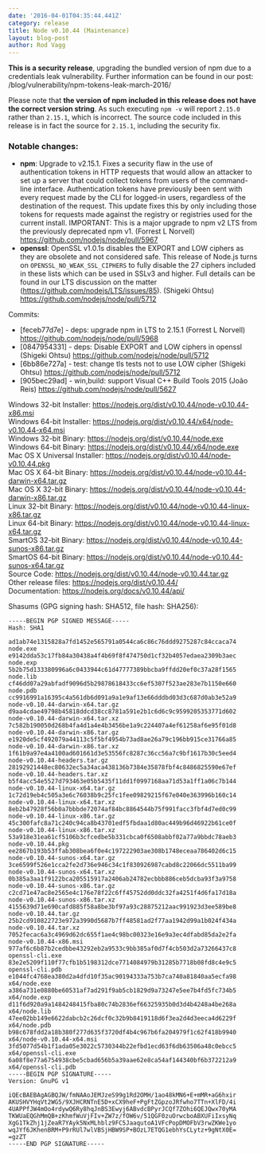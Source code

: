 ```yaml
---
date: '2016-04-01T04:35:44.441Z'
category: release
title: Node v0.10.44 (Maintenance)
layout: blog-post
author: Rod Vagg
---
```


<!--lint disable prohibited-strings-->
<!--lint disable maximum-line-length-->
<!--lint disable no-literal-urls-->
<!--lint disable no-shortcut-reference-link-->

**This is a security release**, upgrading the bundled version of npm due to a credentials leak vulnerability. Further information can be found in our post: /blog/vulnerability/npm-tokens-leak-march-2016/

Please note that **the version of npm included in this release does not have the correct version string**. As such executing `npm -v` will report `2.15.0` rather than `2.15.1`, which is incorrect. The source code included in this release is in fact the source for `2.15.1`, including the security fix.

### Notable changes:

- **npm**: Upgrade to v2.15.1. Fixes a security flaw in the use of authentication tokens in HTTP requests that would allow an attacker to set up a server that could collect tokens from users of the command-line interface. Authentication tokens have previously been sent with every request made by the CLI for logged-in users, regardless of the destination of the request. This update fixes this by only including those tokens for requests made against the registry or registries used for the current install. IMPORTANT: This is a major upgrade to npm v2 LTS from the previously deprecated npm v1. (Forrest L Norvell) https://github.com/nodejs/node/pull/5967
- **openssl**: OpenSSL v1.0.1s disables the EXPORT and LOW ciphers as they are obsolete and not considered safe. This release of Node.js turns on `OPENSSL_NO_WEAK_SSL_CIPHERS` to fully disable the 27 ciphers included in these lists which can be used in SSLv3 and higher. Full details can be found in our LTS discussion on the matter (https://github.com/nodejs/LTS/issues/85). (Shigeki Ohtsu) https://github.com/nodejs/node/pull/5712

Commits:

- [feceb77d7e] - deps: upgrade npm in LTS to 2.15.1 (Forrest L Norvell) https://github.com/nodejs/node/pull/5968
- [0847954331] - deps: Disable EXPORT and LOW ciphers in openssl (Shigeki Ohtsu) https://github.com/nodejs/node/pull/5712
- [6bb86e727a] - test: change tls tests not to use LOW cipher (Shigeki Ohtsu) https://github.com/nodejs/node/pull/5712
- [905bec29ad] - win,build: support Visual C++ Build Tools 2015 (João Reis) https://github.com/nodejs/node/pull/5627

Windows 32-bit Installer: https://nodejs.org/dist/v0.10.44/node-v0.10.44-x86.msi \
Windows 64-bit Installer: https://nodejs.org/dist/v0.10.44/x64/node-v0.10.44-x64.msi \
Windows 32-bit Binary: https://nodejs.org/dist/v0.10.44/node.exe \
Windows 64-bit Binary: https://nodejs.org/dist/v0.10.44/x64/node.exe \
Mac OS X Universal Installer: https://nodejs.org/dist/v0.10.44/node-v0.10.44.pkg \
Mac OS X 64-bit Binary: https://nodejs.org/dist/v0.10.44/node-v0.10.44-darwin-x64.tar.gz \
Mac OS X 32-bit Binary: https://nodejs.org/dist/v0.10.44/node-v0.10.44-darwin-x86.tar.gz \
Linux 32-bit Binary: https://nodejs.org/dist/v0.10.44/node-v0.10.44-linux-x86.tar.gz \
Linux 64-bit Binary: https://nodejs.org/dist/v0.10.44/node-v0.10.44-linux-x64.tar.gz \
SmartOS 32-bit Binary: https://nodejs.org/dist/v0.10.44/node-v0.10.44-sunos-x86.tar.gz \
SmartOS 64-bit Binary: https://nodejs.org/dist/v0.10.44/node-v0.10.44-sunos-x64.tar.gz \
Source Code: https://nodejs.org/dist/v0.10.44/node-v0.10.44.tar.gz \
Other release files: https://nodejs.org/dist/v0.10.44/ \
Documentation: https://nodejs.org/docs/v0.10.44/api/

Shasums (GPG signing hash: SHA512, file hash: SHA256):

```
-----BEGIN PGP SIGNED MESSAGE-----
Hash: SHA1

ad1ab74e1315828a7fd1452e565791a0544ca6c86c76ddd9275287c84ccaca74  node.exe
e9142dda53c17fb84a30438a4f4b69f8f474750d1cf32b4057edaea2309b3aec  node.exp
5b2b75d133380996a6c0433944c61d47777389bbcba9ffdd20ef0c37a28f1565  node.lib
cf46dd07a29abfadf9096d5b29878618433cc6ef5307f523ae283e7b1150e660  node.pdb
cc9916991a16395c4a561db6d091a9a1e9af13e66dddbd03d3c687d0ab3e52a9  node-v0.10.44-darwin-x64.tar.gz
d9aa4cdae49798b45818ddcd38cc8781a591e2b1c6d6c9c9599205353771d602  node-v0.10.44-darwin-x64.tar.xz
7c582b190050d268b4fa4d1a4e4b3456be1a9c224407a4ef61258af6e95f01d8  node-v0.10.44-darwin-x86.tar.gz
e1920de5cf492079a44113c5f5bf4954b73ad8ae26a79c196bb915ce31766a85  node-v0.10.44-darwin-x86.tar.xz
1f61b9a97e4a4100ad601661d3e53556fc8287c36cc56a7c9bf1617b30c5eed4  node-v0.10.44-headers.tar.gz
28192921448ec80632ec5a34aca438136b7384e35878fbf4c8486825590e67ef  node-v0.10.44-headers.tar.xz
b5f4acc54e5527d793463e05b5435f11dd1f0997168aa71d53a1ff1a06c7b144  node-v0.10.44-linux-x64.tar.gz
1c72d19eb4c505a3e6c76038b9c25fc1fee09829215f67e040e363996b160c14  node-v0.10.44-linux-x64.tar.xz
8eb2b47928f56b0a7bbbde72074af84bc8864544b75f991facc3fbf4d7ed0c99  node-v0.10.44-linux-x86.tar.gz
45c300fafc8a71c240c94ca8b43701edf5fbdaa1d80ac449b96d46922b61ce0f  node-v0.10.44-linux-x86.tar.xz
53a918e31ea61cf5106b3cfcedbe5b331cbca0f6508abbf02a77a9bbdc78aeb3  node-v0.10.44.pkg
ee2867b193b53ffab308bea6f0e4c197222903ae308b1748eceaa786402d6c15  node-v0.10.44-sunos-x64.tar.gz
3ce6599f526e1cca2fe2d736e946c34c1f830926987cabd8c22066dc5511ba99  node-v0.10.44-sunos-x64.tar.xz
0b385a3aa1f9122bca205515917a2406ab24782ecbbb886ceb5dcba93f3a9758  node-v0.10.44-sunos-x86.tar.gz
c2cd71e47ac8e2565e4c176e78f22c6ff45752dd0ddc32fa4251f4d6fa17d18a  node-v0.10.44-sunos-x86.tar.xz
4155639d71e690cafd885f58a8be3bf97a93c28875212aac991923d3ee589be8  node-v0.10.44.tar.gz
25b2cd910822723e972a3990d5687b7ff48581ad2f77aa1942d99a1b024f434a  node-v0.10.44.tar.xz
7052fecac6a3c4969d62dc655f1ae4c98bc00323e16e9a3ec4dfabd85da2e2fa  node-v0.10.44-x86.msi
977af6c6b87b2cedbbe43292eb2a9533c9bb385af0d7f4cb503d2a73266437c8  openssl-cli.exe
83e2e5209f110f77cfb1b5198312dce7714084979b31285b7718b08fd8c4e9c5  openssl-cli.pdb
e1044fc4768ea380d2a4dfd10f35ac90194333a753b7ca740a81840aa5ecfa98  x64/node.exe
a386a731e0880be60531af7ad291f9ab5cb1829d9a73247e5ee7b4fd5fc734b5  x64/node.exp
d11f6d920a9a1484248415fba80c74b2836ef66325935b0d3d4b4248a4be268a  x64/node.lib
47ee02bb149e6622dabcb2c26dcf0c32b9b8419118d6f3ea2d4d3eeca4d6229f  x64/node.pdb
b98c678fdd2a18b380f277d635f3720df4b4c967b6fa204979f1c62f418b9940  x64/node-v0.10.44-x64.msi
3fd5077d54b1f1ada05e3022c5730344b22efbd1ecd63f6db63506a48c0ebcc5  x64/openssl-cli.exe
6a08f8e77a6754938cbe5cbad656b5a39aae62e8ca54af144340bf6b372212a9  x64/openssl-cli.pdb
-----BEGIN PGP SIGNATURE-----
Version: GnuPG v1

iQEcBAEBAgAGBQJW/fmNAAoJEMJzeS99g1Rd2OMH/1ao48kMN6+E+mMR+aG6hxir
AKUSHVYHqVt2WG5/9XJHCRNTnE5D+xCX9heF+PgFtZGpzoJRfwho7TTn+XlFD/4i
4UAPPfJW4mOo4rdywQ6Ry8hqJnBS3Ewyj6ABvdcBPyrJCQf7ZOhi6QEJQwx70yMA
TKWUaEQGhMmQB+zKhmfWuVjFIv+ZW7z/fOW6v/51QGF0zuOrwcboABXUFiIxsyNq
XgG1TkZhj1jZeaR7YAyk5NxMLhblz9FC5JaaqutoA1VFcPopDMOFbV3rwZKWe1yo
wqJYf6JKhenBRM+P9rRUl7wlVBSjHBW9SP+BOzL7ETQG1ebhYsCLytz+9gNtX0E=
=gzZT
-----END PGP SIGNATURE-----

```
